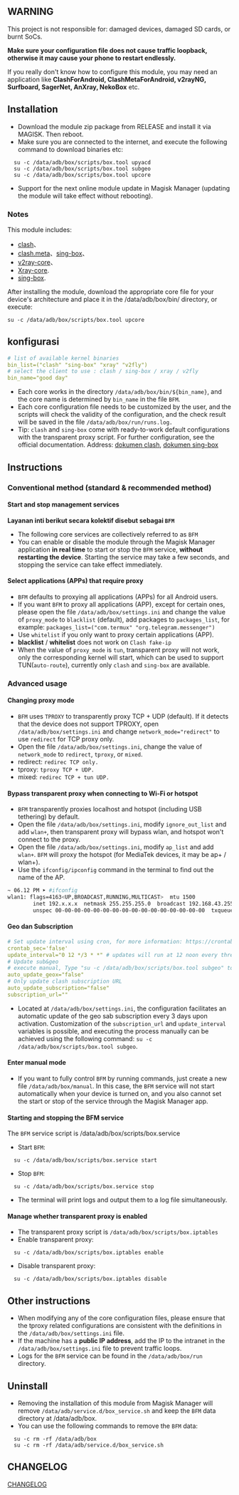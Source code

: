 ## WARNING
This project is not responsible for: damaged devices, damaged SD cards, or burnt SoCs.

**Make sure your configuration file does not cause traffic loopback, otherwise it may cause your phone to restart endlessly.**

If you really don't know how to configure this module, you may need an application like **ClashForAndroid, ClashMetaForAndroid, v2rayNG, Surfboard, SagerNet, AnXray, NekoBox** etc.

## Installation
- Download the module zip package from RELEASE and install it via MAGISK. Then reboot.
- Make sure you are connected to the internet, and execute the following command to download binaries etc:
```shell
  su -c /data/adb/box/scripts/box.tool upyacd
  su -c /data/adb/box/scripts/box.tool subgeo
  su -c /data/adb/box/scripts/box.tool upcore
```

- Support for the next online module update in Magisk Manager (updating the module will take effect without rebooting).

### Notes
This module includes:
 - [clash](https://github.com/Dreamacro/clash)、
 - [clash.meta](https://github.com/MetaCubeX/Clash.Meta)、[sing-box](https://github.com/SagerNet/sing-box)、
 - [v2ray-core](https://github.com/v2fly/v2ray-core)、
 - [Xray-core](https://github.com/XTLS/Xray-core).
 - [sing-box]().

After installing the module, download the appropriate core file for your device's architecture and place it in the /data/adb/box/bin/ directory, or execute:

```shell
su -c /data/adb/box/scripts/box.tool upcore
```

## konfigurasi
```yaml
# list of available kernel binaries
bin_list=("clash" "sing-box" "xray" "v2fly")
# select the client to use : clash / sing-box / xray / v2fly
bin_name="good day"
```

- Each core works in the directory `/data/adb/box/bin/${bin_name}`, and the core name is determined by `bin_name` in the file `BFM`.
- Each core configuration file needs to be customized by the user, and the scripts will check the validity of the configuration, and the check result will be saved in the file `/data/adb/box/run/runs.log.`
- Tip: `clash` and `sing-box` come with ready-to-work default configurations with the transparent proxy script. For further configuration, see the official documentation. Address:  [dokumen clash](https://github.com/Dreamacro/clash/wiki/configuration), [dokumen sing-box](https://sing-box.sagernet.org/configuration/outbound/)


## Instructions
### Conventional method (standard & recommended method)

#### Start and stop management services
**Layanan inti berikut secara kolektif disebut sebagai `BFM`**
- The following core services are collectively referred to as `BFM`
- You can enable or disable the module through the Magisk Manager application **in real time** to start or stop the `BFM` service, **without restarting the device**. Starting the service may take a few seconds, and stopping the service can take effect immediately.

#### Select applications (APPs) that require proxy
- `BFM` defaults to proxying all applications (APPs) for all Android users.
- If you want `BFM` to proxy all applications (APP), except for certain ones, please open the file `/data/adb/box/settings.ini` and change the value of `proxy_mode` to `blacklist` (default), add packages to `packages_list`, for example: `packages_list=("com.termux" "org.telegram.messenger")`
- Use `whitelist` if you only want to proxy certain applications (APP).
- **blacklist** / **whitelist** does not work on `Clash fake-ip`
- When the value of `proxy_mode` is `tun`, transparent proxy will not work, only the corresponding kernel will start, which can be used to support TUN(`auto-route`), currently only `clash` and `sing-box` are available.

### Advanced usage

#### Changing proxy mode
- `BFM` uses `TPROXY` to transparently proxy TCP + UDP (default). If it detects that the device does not support TPROXY, open `/data/adb/box/settings.ini` and change `network_mode="redirect"` to use `redirect` for TCP proxy only.
- Open the file `/data/adb/box/settings.ini`, change the value of `network_mode` to `redirect`, `tproxy`, or `mixed`.
- redirect: `redirec TCP only.`
- tproxy: `tproxy TCP + UDP.`
- mixed: `redirec TCP + tun UDP.`

#### Bypass transparent proxy when connecting to Wi-Fi or hotspot
- `BFM` transparently proxies localhost and hotspot (including USB tethering) by default.
- Open the file `/data/adb/box/settings.ini`, modify `ignore_out_list` and add `wlan+`, then transparent proxy will bypass wlan, and hotspot won't connect to the proxy.
- Open the file `/data/adb/box/settings.ini`, modify `ap_list` and add `wlan+`. `BFM` will proxy the hotspot (for MediaTek devices, it may be ap+ / wlan+).
- Use the `ifconfig/ipconfig` command in the terminal to find out the name of the AP.
```bash
~ 06.12 PM ➤ #ifconfig
wlan1: flags=4163<UP,BROADCAST,RUNNING,MULTICAST>  mtu 1500
        inet 192.x.x.x  netmask 255.255.255.0  broadcast 192.168.43.255
        unspec 00-00-00-00-00-00-00-00-00-00-00-00-00-00-00-00  txqueuelen 3000  (UNSPEC)   
```

#### Geo dan Subscription
```yaml
# Set update interval using cron, for more information: https://crontab.guru/
crontab_sec='false'
update_interval="0 12 */3 * *" # updates will run at 12 noon every three days. 
# Update sub&geo
# execute manual, Type "su -c /data/adb/box/scripts/box.tool subgeo" to update
auto_update_geox="false"
# Only update clash subscription URL
auto_update_subscription="false"
subscription_url=""
```

- Located at `/data/adb/box/settings.ini`, the configuration facilitates an automatic update of the geo sab subscription every 3 days upon activation. Customization of the `subscription_url` and `update_interval` variables is possible, and executing the process manually can be achieved using the following command: `su -c /data/adb/box/scripts/box.tool subgeo`.

#### Enter manual mode
- If you want to fully control `BFM` by running commands, just create a new file `/data/adb/box/manual`. In this case, the `BFM` service will not start automatically when your device is turned on, and you also cannot set the start or stop of the service through the Magisk Manager app.

#### Starting and stopping the BFM service
The `BFM` service script is /data/adb/box/scripts/box.service
- Start `BFM`:
```shell
  su -c /data/adb/box/scripts/box.service start
```
- Stop `BFM`:
```shell
  su -c /data/adb/box/scripts/box.service stop
```

- The terminal will print logs and output them to a log file simultaneously.

#### Manage whether transparent proxy is enabled
- The transparent proxy script is `/data/adb/box/scripts/box.iptables`
- Enable transparent proxy:
```shell
  su -c /data/adb/box/scripts/box.iptables enable
```

- Disable transparent proxy:
```shell
  su -c /data/adb/box/scripts/box.iptables disable
```

## Other instructions
- When modifying any of the core configuration files, please ensure that the tproxy related configurations are consistent with the definitions in the `/data/adb/box/settings.ini` file.
- If the machine has a **public IP address**, add the IP to the intranet in the `/data/adb/box/settings.ini` file to prevent traffic loops.
- Logs for the `BFM` service can be found in the `/data/adb/box/run` directory.

## Uninstall
- Removing the installation of this module from Magisk Manager will remove `/data/adb/service.d/box_service.sh` and keep the `BFM` data directory at /data/adb/box.
- You can use the following commands to remove the `BFM` data:

```shell
  su -c rm -rf /data/adb/box
  su -c rm -rf /data/adb/service.d/box_service.sh
```

## CHANGELOG
[CHANGELOG](../CHANGELOG.md)
